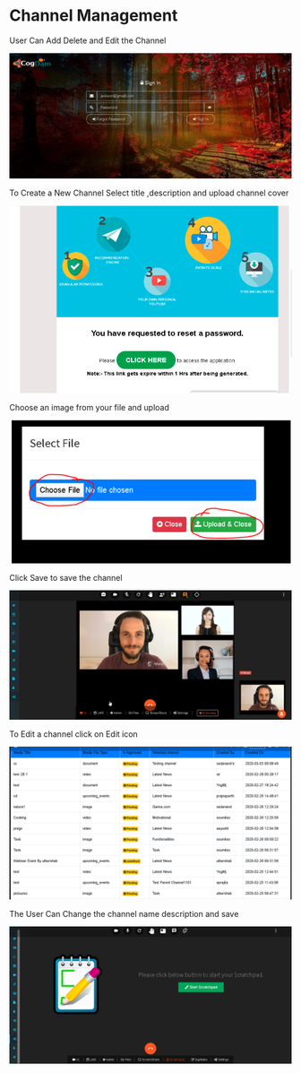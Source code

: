 # Channel Management

User Can Add Delete and Edit the Channel

![](../.gitbook/assets/image%20%28152%29.png)

To Create a New Channel Select title ,description and upload channel cover

![](../.gitbook/assets/image%20%28162%29.png)

Choose an image from your file and upload

![](../.gitbook/assets/image%20%28266%29.png)

Click Save to save the channel

![](../.gitbook/assets/image%20%2835%29.png)

To Edit a channel click on Edit icon

![](../.gitbook/assets/image%20%28213%29.png)

The User Can Change the channel name description and save

![](../.gitbook/assets/image%20%2851%29.png)

